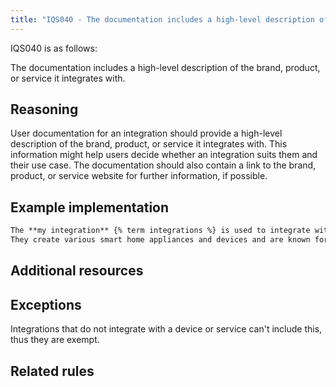 ```yaml
---
title: "IQS040 - The documentation includes a high-level description of the brand, product, or service it integrates with"
---
```


IQS040 is as follows:

The documentation includes a high-level description of the brand, product, or service it integrates with.

## Reasoning

User documentation for an integration should provide a high-level description of the brand, product, or service it integrates with.
This information might help users decide whether an integration suits them and their use case.
The documentation should also contain a link to the brand, product, or service website for further information, if possible.

## Example implementation

```markdown
The **my integration** {% term integrations %} is used to integrate with the devices of [MyCompany](https://www.mycompany.com).
They create various smart home appliances and devices and are known for their MyProduct.
```

## Additional resources


## Exceptions

Integrations that do not integrate with a device or service can't include this, thus they are exempt.

## Related rules

